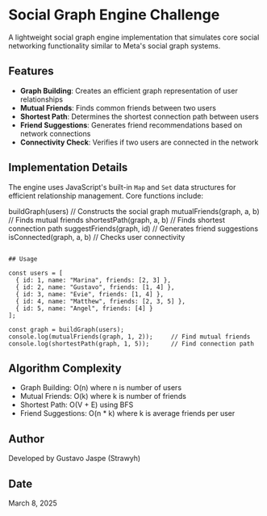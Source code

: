 
# Social Graph Engine Challenge

A lightweight social graph engine implementation that simulates core social networking functionality similar to Meta's social graph systems.

## Features

- **Graph Building**: Creates an efficient graph representation of user relationships
- **Mutual Friends**: Finds common friends between two users
- **Shortest Path**: Determines the shortest connection path between users
- **Friend Suggestions**: Generates friend recommendations based on network connections
- **Connectivity Check**: Verifies if two users are connected in the network

## Implementation Details

The engine uses JavaScript's built-in `Map` and `Set` data structures for efficient relationship management. Core functions include:


buildGraph(users)          // Constructs the social graph
mutualFriends(graph, a, b) // Finds mutual friends
shortestPath(graph, a, b)  // Finds shortest connection path
suggestFriends(graph, id)  // Generates friend suggestions
isConnected(graph, a, b)   // Checks user connectivity
```

## Usage 

const users = [
  { id: 1, name: "Marina", friends: [2, 3] },
  { id: 2, name: "Gustavo", friends: [1, 4] },
  { id: 3, name: "Evie", friends: [1, 4] },
  { id: 4, name: "Matthew", friends: [2, 3, 5] },
  { id: 5, name: "Angel", friends: [4] }
];

const graph = buildGraph(users);
console.log(mutualFriends(graph, 1, 2));     // Find mutual friends
console.log(shortestPath(graph, 1, 5));      // Find connection path
```

## Algorithm Complexity

- Graph Building: O(n) where n is number of users
- Mutual Friends: O(k) where k is number of friends
- Shortest Path: O(V + E) using BFS
- Friend Suggestions: O(n * k) where k is average friends per user

## Author

Developed by Gustavo Jaspe (Strawyh)

## Date

March 8, 2025
